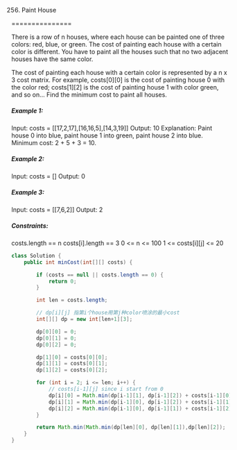 256. Paint House

===============

There is a row of n houses, where each house can be painted one of three colors: red, blue, or green. The cost of painting each house with a certain color is different. You have to paint all the houses such that no two adjacent houses have the same color.

The cost of painting each house with a certain color is represented by a n x 3 cost matrix. For example, costs[0][0] is the cost of painting house 0 with the color red; costs[1][2] is the cost of painting house 1 with color green, and so on... Find the minimum cost to paint all houses.

##### Example 1:

Input: costs = [[17,2,17],[16,16,5],[14,3,19]]
Output: 10
Explanation: Paint house 0 into blue, paint house 1 into green, paint house 2 into blue.
Minimum cost: 2 + 5 + 3 = 10.

##### Example 2:

Input: costs = []
Output: 0

##### Example 3:

Input: costs = [[7,6,2]]
Output: 2

##### Constraints:

costs.length == n
costs[i].length == 3
0 <= n <= 100
1 <= costs[i][j] <= 20

```java
class Solution {
    public int minCost(int[][] costs) {

        if (costs == null || costs.length == 0) {
            return 0;
        }

        int len = costs.length;

        // dp[i][j] 指第i个house用第j种color喷涂的最小cost
        int[][] dp = new int[len+1][3];

        dp[0][0] = 0;
        dp[0][1] = 0;
        dp[0][2] = 0;

        dp[1][0] = costs[0][0];
        dp[1][1] = costs[0][1];
        dp[1][2] = costs[0][2];

        for (int i = 2; i <= len; i++) {
            // costs[i-1][j] since i start from 0
            dp[i][0] = Math.min(dp[i-1][1], dp[i-1][2]) + costs[i-1][0];
            dp[i][1] = Math.min(dp[i-1][0], dp[i-1][2]) + costs[i-1][1];
            dp[i][2] = Math.min(dp[i-1][0], dp[i-1][1]) + costs[i-1][2];
        }

        return Math.min(Math.min(dp[len][0], dp[len][1]),dp[len][2]);
    }
}
```

